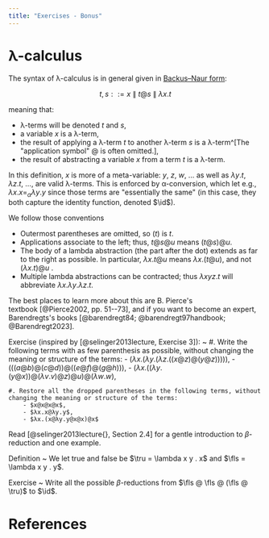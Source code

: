```yaml
---
title: "Exercises - Bonus"
---
```


# λ-calculus

The syntax of λ-calculus is in general given in [Backus–Naur form](https://en.wikipedia.org/wiki/Backus%E2%80%93Naur_form):

$$t, s ::= x ~\|~ t @ s  ~\|~ λx.t$$

meaning that:

- λ-terms will be denoted $t$ and $s$,
- a variable $x$ is a λ-term,
- the result of applying a λ-term $t$ to another λ-term $s$ is a λ-term^[The "application symbol" $@$ is often omitted.],
- the result of abstracting a variable $x$ from a term $t$ is a λ-term.

In this definition, $x$ is more of a meta-variable: $y$, $z$, $w$, … as well as $λy.t$, $λz.t$, …, are valid λ-terms. This is enforced by α-conversion, which let e.g., $λx.x =_{α} λy.y$ since those terms are "essentially the same" (in this case, they both capture the identity function, denoted $\id$).

We follow those conventions

- Outermost parentheses are omitted, so $(t)$ is $t$.
- Applications associate to the left; thus, $t @ s @ u$ means $(t@s)@u$.
- The body of a lambda abstraction (the part after the dot) extends as far to the right as possible. In particular, $λx.t@u$ means $λx.(t@u)$, and not $(λx.t)@u$ .
- Multiple lambda abstractions can be contracted; thus $λxyz.t$ will abbreviate $λx.λy.λz.t$.

The best places to learn more about this are B. Pierce's textbook [@Pierce2002, pp. 51--73], and if you want to become an expert, Barendregts's books [@barendregt84; @barendregt97handbook; @Barendregt2023].

Exercise (inspired by [@selinger2013lecture, Exercise 3]):
~ 
    #. Write the following terms with as few parenthesis as possible, without changing the meaning or structure of the terms:
        - $(λx.(λy.(λz.((x@z)@(y@z)))))$,
        - $(((a@b)@(c@d))@((e@f)@(g@h)))$,
        - $(λx.((λy.(y@x))@(λv.v)@z)@u)@(λw.w)$,
        
    #. Restore all the dropped parentheses in the following terms, without changing the meaning or structure of the terms:
        - $x@x@x@x$,
        - $λx.x@λy.y$,
        - $λx.(x@λy.y@x@x)@x$

Read [@selinger2013lecture{}, Section 2.4] for a gentle introduction to $\beta$-reduction and one example.

Definition
~ 
    We let true and false be $\tru = \lambda x y . x$ and $\fls = \lambda x y . y$.

Exercise
~ 
    Write all the possible $\beta$-reductions from $\fls @ \fls @ (\fls @ \tru)$ to $\id$.

# References
